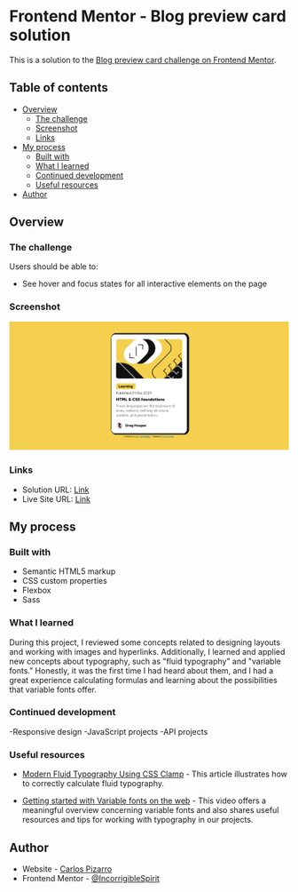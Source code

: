 # Frontend Mentor - Blog preview card solution

This is a solution to the [Blog preview card challenge on Frontend Mentor](https://www.frontendmentor.io/challenges/blog-preview-card-ckPaj01IcS).

## Table of contents

- [Overview](#overview)
  - [The challenge](#the-challenge)
  - [Screenshot](#screenshot)
  - [Links](#links)
- [My process](#my-process)
  - [Built with](#built-with)
  - [What I learned](#what-i-learned)
  - [Continued development](#continued-development)
  - [Useful resources](#useful-resources)
- [Author](#author)


## Overview

### The challenge

Users should be able to:

- See hover and focus states for all interactive elements on the page

### Screenshot

![Screenshot](./assets/images/Screenshot.png)

### Links

- Solution URL: [Link](https://github.com/IncorrigibleSpirit/front-end-challenges/tree/2-challenge-blog-preview-card/blog-preview-card-main)
- Live Site URL: [Link](https://blog-preview-card-01.netlify.app/)

## My process

### Built with

- Semantic HTML5 markup
- CSS custom properties
- Flexbox
- Sass

### What I learned

During this project, I reviewed some concepts related to designing layouts and working with images and hyperlinks. Additionally, I learned and applied new concepts about typography, such as "fluid typography" and "variable fonts." Honestly, it was the first time I had heard about them, and I had a great experience calculating formulas and learning about the possibilities that variable fonts offer.

### Continued development

-Responsive design
-JavaScript projects
-API projects

### Useful resources

- [Modern Fluid Typography Using CSS Clamp](https://www.smashingmagazine.com/2022/01/modern-fluid-typography-css-clamp/) - This article illustrates how to correctly calculate fluid typography.

- [Getting started with Variable fonts on the web](https://www.youtube.com/watch?v=0fVymQ7SZw0&t=642s) - This video offers a meaningful overview concerning variable fonts and also shares useful resources and tips for working with typography in our projects.

## Author

- Website - [Carlos Pizarro](https://github.com/IncorrigibleSpirit)
- Frontend Mentor - [@IncorrigibleSpirit](https://www.frontendmentor.io/profile/IncorrigibleSpirit)

